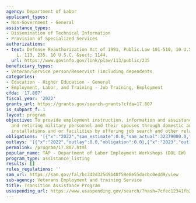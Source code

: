 ```yaml
---
agency: Department of Labor
applicant_types:
- Non-Government - General
assistance_types:
- Dissemination of Technical Information
- Provision of Specialized Services
authorizations:
- text: Defense Reauthorization Act of 1991, Public.Law 101-510, 10 U.S.C. 1144. Pub.
    L. 113, 235. 10 U.S.C. &sect; 1144.
  url: https://www.govinfo.gov/link/plaw/113/public/235
beneficiary_types:
- Veteran/Service person/Reservist (including dependents
categories:
- Education - Higher Education - General
- Employment, Labor, and Training - Job Training, Employment
cfda: '17.807'
fiscal_year: '2022'
grants_url: https://grants.gov/search-grants?cfda=17.807
is_subpart_f: 1
layout: program
objective: To provide employment instruction, information and assistance to separating
  and retiring military personnel and their spouses through domestic and overseas
  installations and or facilities by offering job search and other related services.
obligations: '[{"x":"2022","sam_estimate":0.0,"sam_actual":32379000.0,"usa_spending_actual":0.0},{"x":"2023","sam_estimate":34379000.0,"sam_actual":0.0,"usa_spending_actual":0.0},{"x":"2024","sam_estimate":34379000.0,"sam_actual":0.0,"usa_spending_actual":0.0}]'
outlays: '[{"x":"2022","outlay":0.0,"obligation":0.0},{"x":"2023","outlay":0.0,"obligation":0.0},{"x":"2024","outlay":0.0,"obligation":0.0}]'
permalink: /program/17.807.html
popular_name: TAP - Department of Labor Employment Workshops (DOL EW)
program_type: assistance_listing
results: []
rules_regulations: ''
sam_url: https://sam.gov/fal/bc342d325d9148f59e8e55dacbc0e4d9/view
sub-agency: Veterans Employment and training Service
title: Transition Assistance Program
usaspending_url: https://www.usaspending.gov/search/?hash=7cfec12341fb2b9d92530071175829e4
---
```

